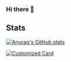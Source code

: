 ### Hi there 👋

## Stats

[![Anurag's GitHub stats](https://github-readme-stats.vercel.app/api/?username=MasyoLab&show_icons=true&title_color=fff&icon_color=79ff97&text_color=9f9f9f&bg_color=151515)](https://github.com/MasyoLab)

[![Customized Card](https://github-readme-stats.vercel.app/api/pin?username=MasyoLab&repo=UnityTools-FavoritesAsset&title_color=fff&icon_color=f9f9f9&text_color=9f9f9f&bg_color=151515)](https://github.com/MasyoLab/UnityTools-FavoritesAsset)
